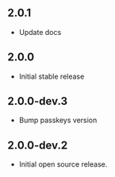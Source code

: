 ## 2.0.1
* Update docs

## 2.0.0
* Initial stable release

## 2.0.0-dev.3
* Bump passkeys version

## 2.0.0-dev.2
* Initial open source release.